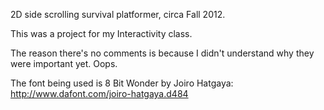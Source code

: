 2D side scrolling survival platformer, circa Fall 2012.

This was a project for my Interactivity class.

The reason there's no comments is because I didn't understand why they were important yet. Oops.

The font being used is 8 Bit Wonder by Joiro Hatgaya: http://www.dafont.com/joiro-hatgaya.d484